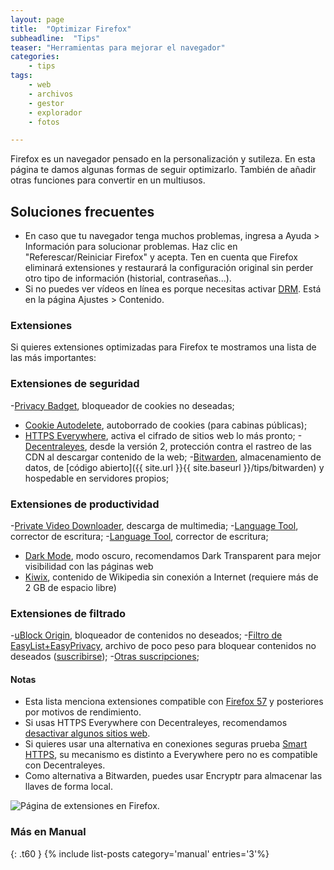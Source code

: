 ```yaml
---
layout: page
title:  "Optimizar Firefox"
subheadline:  "Tips"
teaser: "Herramientas para mejorar el navegador"
categories:
    - tips
tags:
    - web
    - archivos
    - gestor
    - explorador
    - fotos

---
```

Firefox es un navegador pensado en la personalización y sutileza. En esta página te damos algunas formas de seguir optimizarlo. También de añadir otras funciones para convertir en un multiusos.

## Soluciones frecuentes

* En caso que tu navegador tenga muchos problemas, ingresa a Ayuda > Información para solucionar problemas. Haz clic en "Referescar/Reiniciar Firefox" y acepta. Ten en cuenta que Firefox eliminará extensiones y restaurará la configuración original sin perder otro tipo de información (historial, contraseñas...).
* Si no puedes ver vídeos en línea es porque necesitas activar [DRM](https://support.mozilla.org/es/kb/ver-contenido-drm-en-firefox). Está en la página Ajustes > Contenido.

### Extensiones

Si quieres extensiones optimizadas para Firefox te mostramos una lista de las más importantes:

### Extensiones de seguridad
  -[Privacy Badget](https://addons.mozilla.org/es/firefox/addon/privacy-badger17/), bloqueador de cookies no deseadas;
  - [Cookie Autodelete](https://addons.mozilla.org/es/firefox/addon/cookie-autodelete/), autoborrado de cookies (para cabinas públicas);
  - [HTTPS Everywhere](https://www.eff.org/https-everywhere), activa el cifrado de sitios web lo más pronto;
  -[Decentraleyes](https://addons.mozilla.org/en-US/firefox/addon/decentraleyes/), desde la versión 2, protección contra el rastreo de las CDN al descargar contenido de la web;
  -[Bitwarden](https://addons.mozilla.org/es/firefox/addon/bitwarden-password-manager/), almacenamiento de datos, de [código abierto]({{ site.url }}{{ site.baseurl }}/tips/bitwarden) y hospedable en servidores propios;

### Extensiones de productividad
  -[Private Video Downloader](https://addons.mozilla.org/es/firefox/addon/private-video-downloader/), descarga de multimedia;
  -[Language Tool](https://addons.mozilla.org/es/firefox/addon/languagetool/), corrector de escritura;
  -[Language Tool](https://addons.mozilla.org/es/firefox/addon/languagetool/), corrector de escritura;
  - [Dark Mode](https://addons.mozilla.org/es/firefox/addon/dark-mode-webextension/?src=userprofile), modo oscuro, recomendamos Dark Transparent para mejor visibilidad con las páginas web
  - [Kiwix](https://addons.mozilla.org/es/firefox/addon/kiwix-offline/?src=search), contenido de Wikipedia sin conexión a Internet (requiere más de 2 GB de espacio libre)

### Extensiones de filtrado
  -[uBlock Origin](https://addons.mozilla.org/es/firefox/addon/ublock-origin/), bloqueador de contenidos no deseados;
  -[Filtro de EasyList+EasyPrivacy](https://easylist.to/), archivo de poco peso para bloquear contenidos no deseados (<a href="abp:subscribe?location=https%3A//easylist-downloads.adblockplus.org/easyprivacy%2Beasylist.txt&title=EasyPrivacy%2BEasyList">suscribirse</a>);
  -[Otras suscripciones](https://adblockplus.org/subscriptions);

#### Notas
  * Esta lista menciona extensiones compatible con [Firefox 57](https://addons.mozilla.org/es/firefox/tag/firefox57) y posteriores por motivos de rendimiento.
  * Si usas HTTPS Everywhere con Decentraleyes, recomendamos [desactivar algunos sitios web](https://decentraleyes.org/configure-https-everywhere/).
  * Si quieres usar una alternativa en conexiones seguras prueba [Smart HTTPS](https://addons.mozilla.org/es/firefox/addon/smart-https-revived/), su mecanismo es distinto a Everywhere pero no es compatible con Decentraleyes.
  * Como alternativa a Bitwarden, puedes usar  Encryptr para almacenar las llaves de forma local.

<div class="row">
    <div class="medium-12 columns t30">
    <img src="{{ site.urlimg }}firefoxaddons.png" alt="Página de extensiones en Firefox.">
    </div><!-- /.medium-4.columns -->
</div>

### Más en Manual
{: .t60 }
{% include list-posts category='manual' entries='3'%}
